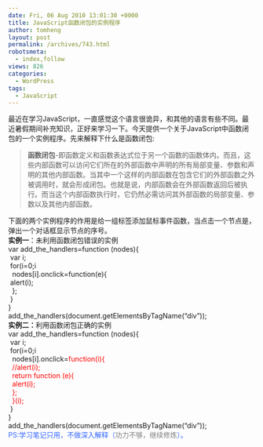 ```yaml
---
date: Fri, 06 Aug 2010 13:01:30 +0000
title: JavaScript函数闭包的实例程序
author: tomheng
layout: post
permalink: /archives/743.html
robotsmeta:
  - index,follow
views: 826
categories:
  - WordPress
tags:
  - JavaScript
---
```

最近在学习JavaScript，一直感觉这个语言很诡异，和其他的语言有些不同。最近暑假期间补充知识，正好来学习一下。今天提供一个关于JavaScript中函数闭包的一个实例程序。先来解释下什么是函数闭包:

> **函数闭包**-即函数定义和函数表达式位于另一个函数的函数体内。而且，这些内部函数可以访问它们所在的外部函数中声明的所有局部变量、参数和声明的其他内部函数。当其中一个这样的内部函数在包含它们的外部函数之外被调用时，就会形成闭包。也就是说，内部函数会在外部函数返回后被执行。而当这个内部函数执行时，它仍然必需访问其外部函数的局部变量、参数以及其他内部函数。

<div>
  下面的两个实例程序的作用是给一组标签添加鼠标事件函数，当点击一个节点是，弹出一个对话框显示节点的序号。
</div>

<div>
  <strong>实例一</strong>：未利用函数闭包错误的实例
</div>

<div>
  <div>
    var add_the_handlers=function (nodes){
  </div>
  
  <div id="_mcePaste">
    <span style="white-space: pre;"> </span>var i;
  </div>
  
  <div id="_mcePaste">
    <span style="white-space: pre;"> </span>for(i=0;i<nodes.length;i++){
  </div>
  
  <div id="_mcePaste">
    <span style="white-space: pre;"> </span> nodes[i].onclick=function(e){
  </div>
  
  <div id="_mcePaste">
    <span style="white-space: pre;"> </span>alert(i);<span style="white-space: pre;"> </span>
  </div>
  
  <div id="_mcePaste">
    <span style="white-space: pre;"> </span> };
  </div>
  
  <div id="_mcePaste">
    <span style="white-space: pre;"> </span>}
  </div>
  
  <div id="_mcePaste">
    }
  </div>
  
  <div id="_mcePaste">
    add_the_handlers(document.getElementsByTagName(&#8220;div&#8221;));
  </div>
  
  <div>
    <strong>实例二：</strong>利用函数闭包正确的实例
  </div>
</div>

<div>
  <div>
    var add_the_handlers=function (nodes){
  </div>
  
  <div id="_mcePaste">
    <span style="white-space: pre;"> </span>var i;
  </div>
  
  <div id="_mcePaste">
    <span style="white-space: pre;"> </span>for(i=0;i<nodes.length;i++){
  </div>
  
  <div id="_mcePaste">
    <span style="white-space: pre;"> </span> nodes[i].onclick=<span style="color: #ff0000;">function(i){</span>
  </div>
  
  <div id="_mcePaste">
    <span style="white-space: pre;"><span style="color: #ff0000;"> </span></span><span style="color: #ff0000;"> //alert(i);</span>
  </div>
  
  <div id="_mcePaste">
    <span style="white-space: pre;"><span style="color: #ff0000;"> </span></span><span style="color: #ff0000;"> return function (e){</span>
  </div>
  
  <div id="_mcePaste">
    <span style="white-space: pre;"><span style="color: #ff0000;"> </span></span><span style="color: #ff0000;"> alert(i);</span>
  </div>
  
  <div id="_mcePaste">
    <span style="white-space: pre;"><span style="color: #ff0000;"> </span></span><span style="color: #ff0000;"> };</span>
  </div>
  
  <div id="_mcePaste">
    <span style="white-space: pre;"><span style="color: #ff0000;"> </span></span><span style="color: #ff0000;"> }(i);</span>
  </div>
  
  <div id="_mcePaste">
    <span style="white-space: pre;"> </span>}
  </div>
  
  <div id="_mcePaste">
    }
  </div>
  
  <div id="_mcePaste">
    add_the_handlers(document.getElementsByTagName(&#8220;div&#8221;));
  </div>
  
  <div>
    <span style="color: #3366ff;">PS:学习笔记只用，不做深入解释（<span style="color: #808080;">功力不够，继续修炼</span>）。</span>
  </div>
</div>
